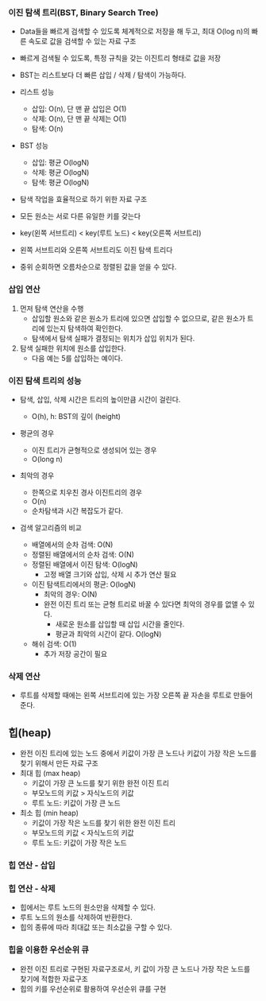 ### 이진 탐색 트리(BST, Binary Search Tree)
- Data들을 빠르게 검색할 수 있도록 체계적으로 저장을 해 두고, 최대 O(log n)의 빠른 속도로 값을 검색할 수 있는 자료 구조
- 빠르게 검색될 수 있도록, 특정 규칙을 갖는 이진트리 형태로 값을 저장

- BST는 리스트보다 더 빠른 삽입 / 삭제 / 탐색이 가능하다.
- 리스트 성능
    - 삽입: O(n), 단 맨 끝 삽입은 O(1)
    - 삭제: O(n), 단 맨 끝 삭제는 O(1)
    - 탐색: O(n)
- BST 성능
    - 삽입: 평균 O(logN)
    - 삭제: 평균 O(logN)
    - 탐색: 평균 O(logN)

- 탐색 작업을 효율적으로 하기 위한 자료 구조
- 모든 원소는 서로 다른 유일한 키를 갖는다
- key(왼쪽 서브트리) < key(루트 노드) < key(오른쪽 서브트리)
- 왼쪽 서브트리와 오른쪽 서브트리도 이진 탐색 트리다
- 중위 순회하면 오름차순으로 정렬된 값을 얻을 수 있다.

### 삽입 연산
1. 먼저 탐색 연산을 수행
    - 삽입할 원소와 같은 원소가 트리에 있으면 삽입할 수 없으므로, 같은 원소가 트리에 있는지 탐색하여 확인한다.
    - 탐색에서 탐색 실패가 결정되는 위치가 삽입 위치가 된다.
2. 탐색 실패한 위치에 원소를 삽입한다.
    - 다음 예는 5를 삽입하는 예이다.

### 이진 탐색 트리의 성능
- 탐색, 삽입, 삭제 시간은 트리의 높이만큼 시간이 걸린다.
    - O(h), h: BST의 깊이 (height)
- 평균의 경우
    - 이진 트리가 균형적으로 생성되어 있는 경우
    - O(long n)
- 최악의 경우
    - 한쪽으로 치우친 경사 이진트리의 경우
    - O(n)
    - 순차탐색과 시간 복잡도가 같다.

- 검색 알고리즘의 비교
    - 배열에서의 순차 검색: O(N)
    - 정렬된 배열에서의 순차 검색: O(N)
    - 정렬된 배열에서 이진 탐색: O(logN)
        - 고정 배열 크기와 삽입, 삭제 시 추가 연산 필요
    - 이진 탐색트리에서의 평균: O(logN)
        - 최악의 경우: O(N)
        - 완전 이진 트리 또는 균형 트리로 바꿀 수 있다면 최악의 경우를 없앨 수 있다.
            - 새로운 원소를 삽입할 때 삽입 시간을 줄인다.
            - 평균과 최악의 시간이 같다. O(logN)
    - 해쉬 검색: O(1)
        - 추가 저장 공간이 필요

### 삭제 연산
- 루트를 삭제할 때에는 왼쪽 서브트리에 있는 가장 오른쪽 끝 자손을 루트로 만들어 준다.

## 힙(heap)
- 완전 이진 트리에 있는 노드 중에서 키값이 가장 큰 노드나 키값이 가장 작은 노드를 찾기 위해서 만든 자료 구조
- 최대 힙 (max heap)
    - 키값이 가장 큰 노드를 찾기 위한 완전 이진 트리
    - 부모노드의 키값 > 자식노드의 키값
    - 루트 노드: 키값이 가장 큰 노드
- 최소 힙 (min heap)
    - 키값이 가장 작은 노드를 찾기 위한 완전 이진 트리
    - 부모노드의 키값 < 자식노드의 키값
    - 루트 노드: 키값이 가장 작은 노드

### 힙 연산 - 삽입

### 힙 연산 - 삭제
- 힙에서는 루트 노드의 원소만을 삭제할 수 있다.
- 루트 노드의 원소를 삭제하여 반환한다.
- 힙의 종류에 따라 최대값 또는 최소값을 구할 수 있다.

### 힙을 이용한 우선순위 큐
- 완전 이진 트리로 구현된 자료구조로서, 키 값이 가장 큰 노드나 가장 작은 노드를 찾기에 적합한 자료구조
- 힙의 키를 우선순위로 활용하여 우선순위 큐를 구현
